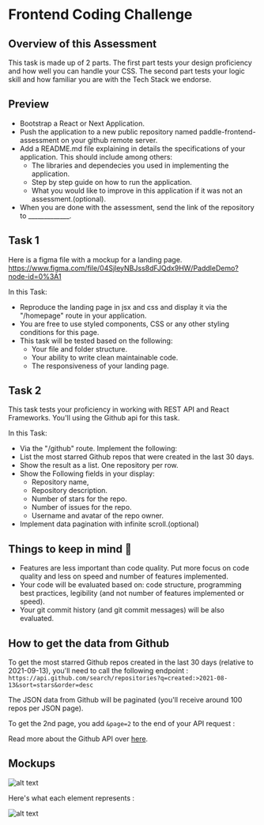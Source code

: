 # Frontend Coding Challenge

## Overview of this Assessment

This task is made up of 2 parts. The first part tests your design proficiency and how well you can handle your CSS. The second part tests your logic skill and how familiar you are with the Tech Stack we endorse.

## Preview

* Bootstrap a React or Next Application.
* Push the application to a new public repository named paddle-frontend-assessment on your github remote server.
* Add a README.md file explaining in details the specifications of your application. This should include among others:
  * The libraries and dependecies you used in implementing the application.
  * Step by step guide on how to run the application.
  * What you would like to improve in this application if it was not an assessment.(optional).
* When you are done with the assessment, send the link of the repository to _____________.

  

## Task 1
Here is a figma file with a mockup for a landing page.
 https://www.figma.com/file/04SjleyNBJss8dFJQdx9HW/PaddleDemo?node-id=0%3A1 

In this Task:
* Reproduce the landing page in jsx and css and display it via the "/homepage" route in your application.
* You are free to use styled components, CSS or any other styling conditions for this page.
* This task will be tested based on the following:
  * Your file and folder structure.
  * Your ability to write clean maintainable code.
  * The responsiveness of your landing page.
  
## Task 2
This task tests your proficiency in working with REST API and React Frameworks. You'll using the Github api for this task.

In this Task:
* Via the "/github" route. Implement the following:
* List the most starred Github repos that were created in the last 30 days.
* Show the result as a list. One repository per row.
* Show the Following fields in your display: 
  * Repository name,
  * Repository description.
  * Number of stars for the repo.
  * Number of issues for the repo.
  * Username and avatar of the repo owner.
* Implement data pagination with infinite scroll.(optional)

## Things to keep in mind 🚨

* Features are less important than code quality. Put more focus on code quality and less on speed and number of features implemented. 
* Your code will be evaluated based on: code structure, programming best practices, legibility (and not number of features implemented or speed). 
* Your git commit history (and git commit messages) will be also evaluated.

## How to get the data from Github 

To get the most starred Github repos created in the last 30 days (relative to 2021-09-13), you'll need to call the following endpoint : 
`https://api.github.com/search/repositories?q=created:>2021-08-13&sort=stars&order=desc`

The JSON data from Github will be paginated (you'll receive around 100 repos per JSON page). 

To get the 2nd page, you add `&page=2` to the end of your API request : 

Read more about the Github API over [here](https://developer.github.com/v3/search/#search-repositories
).

## Mockups
![alt text](https://raw.githubusercontent.com/hiddenfounders/frontend-coding-challenge/master/mockup.png)

Here's what each element represents :

![alt text](https://raw.githubusercontent.com/hiddenfounders/frontend-coding-challenge/master/row_explained.png)